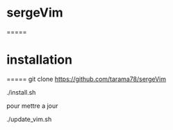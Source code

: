 # sergeVim
=====
# installation
=====
  git clone https://github.com/tarama78/sergeVim

  ./install.sh
  
pour mettre a jour

  ./update_vim.sh
